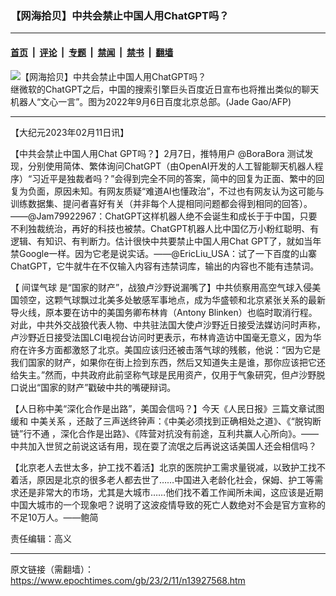 ### 【网海拾贝】中共会禁止中国人用ChatGPT吗？

---

#### [首页](../../../..?n13927568) &nbsp;|&nbsp; [评论](../../../../../epoch-comment?n13927568) &nbsp;|&nbsp; [专题](../../../../../epoch-special?n13927568) &nbsp;|&nbsp; [禁闻](../../../../../epoch-news?n13927568) &nbsp;|&nbsp; [禁书](../../../../../books?n13927568) &nbsp;|&nbsp; [翻墙](https://github.com/gfw-breaker/nogfw/blob/master/README.md?n13927568)


<div><img alt="【网海拾贝】中共会禁止中国人用ChatGPT吗？" class="attachment-djy_600_400 size-djy_600_400 wp-post-image" src="https://i.epochtimes.com/assets/uploads/2023/02/id13927575-000_32HR3RD_111-.jpeg"/>
<div class="caption">
 继微软的ChatGPT之后，中国的搜索引擎巨头百度近日宣布也将推出类似的聊天机器人“文心一言”。图为2022年9月6日百度北京总部。(Jade Gao/AFP)
</div></div><hr/><div class="post_content" id="artbody" itemprop="articleBody">
 <!-- article content begin -->
 <p>
  【大纪元2023年02月11日讯】
 </p>
 <p>
  【中共会禁止中国人用Chat GPT吗？】2月7日，推特用户 @BoraBora 测试发现，分别使用简体、繁体询问ChatGPT（由OpenAI开发的人工智能聊天机器人程序）“习近平是独裁者吗？”会得到完全不同的答案，简中的回复为正面、繁中的回复为负面，原因未知。有网友质疑“难道AI也懂政治”，不过也有网友认为这可能与训练数据集、提问者喜好有关（并非每个人提相同问题都会得到相同的回答）。——@Jam79922967：ChatGPT这样机器人绝不会诞生和成长于于中国，只要不利独裁统治，再好的科技也被禁。ChatGPT机器人比中国亿万小粉红聪明、有逻辑、有知识、有判断力。估计很快中共要禁止中国人用Chat GPT了，就如当年禁Google一样。因为它老是说实话。——@EricLiu_USA：试了一下百度的山寨ChatGPT，它牛就牛在不仅输入内容有违禁词库，输出的内容也不能有违禁词。
 </p>
 <p>
  【
  <ok href="https://www.epochtimes.com/gb/tag/%E9%97%B4%E8%B0%8D%E6%B0%94%E7%90%83.html">
   间谍气球
  </ok>
  是“国家的财产”，战狼卢沙野说漏嘴了】中共侦察用高空气球入侵美国领空，这颗气球飘过北美多处敏感军事地点，成为华盛顿和北京紧张关系的最新导火线，原本要在访中的美国务卿布林肯（Antony Blinken）也临时取消行程。对此，中共外交战狼代表人物、中共驻法国大使卢沙野近日接受法媒访问时声称，卢沙野近日接受法国LCI电视台访问时更表示，布林肯造访中国毫无意义，因为华府在许多方面都激怒了北京。美国应该归还被击落气球的残骸，他说：“因为它是我们国家的财产，如果你在街上捡到东西，然后又知道失主是谁，那你应该把它还给失主。”然而，中共政府此前坚称气球是民用资产，仅用于气象研究，但卢沙野脱口说出“国家的财产”戳破中共的嘴硬辩词。
 </p>
 <p>
  【人日称中美“深化合作是出路”，美国会信吗？】今天《人民日报》三篇文章试图缓和
  <ok href="https://www.epochtimes.com/gb/tag/%E4%B8%AD%E7%BE%8E%E5%85%B3%E7%B3%BB.html">
   中美关系
  </ok>
  ，还敲了三声送终钟声：《中美必须找到正确相处之道》、《“脱钩断链”行不通 ，深化合作是出路》、《阵营对抗没有前途，互利共赢人心所向》。——中共加入世贸之前说这话有用，现在耍了流氓之后再说这话美国人还会相信吗？
 </p>
 <p>
  【北京老人去世太多，护工找不着活】北京的医院护工需求量锐减，以致护工找不着活，原因是北京的很多老人都去世了……中国进入老龄化社会，保姆、护工等需求还是非常大的市场，尤其是大城市……他们找不着工作闻所未闻，这应该是近期中国大城市的一个现象吧？说明了这波疫情导致的死亡人数绝对不会是官方宣称的不足10万人。——鲍简
 </p>
 <p>
  责任编辑：高义
 </p>
 <!-- article content end -->
 <div id="below_article_ad">
 </div>
</div>


---

原文链接（需翻墙）：https://www.epochtimes.com/gb/23/2/11/n13927568.htm